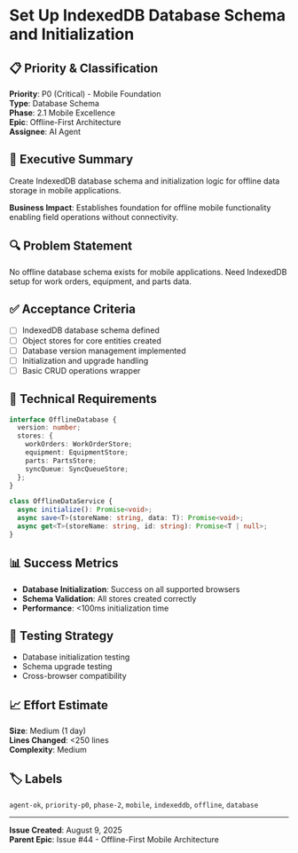 # Set Up IndexedDB Database Schema and Initialization

## 📋 Priority & Classification

**Priority**: P0 (Critical) - Mobile Foundation  
**Type**: Database Schema  
**Phase**: 2.1 Mobile Excellence  
**Epic**: Offline-First Architecture  
**Assignee**: AI Agent

## 🎯 Executive Summary

Create IndexedDB database schema and initialization logic for offline data
storage in mobile applications.

**Business Impact**: Establishes foundation for offline mobile functionality
enabling field operations without connectivity.

## 🔍 Problem Statement

No offline database schema exists for mobile applications. Need IndexedDB setup
for work orders, equipment, and parts data.

## ✅ Acceptance Criteria

- [ ] IndexedDB database schema defined
- [ ] Object stores for core entities created
- [ ] Database version management implemented
- [ ] Initialization and upgrade handling
- [ ] Basic CRUD operations wrapper

## 🔧 Technical Requirements

```typescript
interface OfflineDatabase {
  version: number;
  stores: {
    workOrders: WorkOrderStore;
    equipment: EquipmentStore;
    parts: PartsStore;
    syncQueue: SyncQueueStore;
  };
}

class OfflineDataService {
  async initialize(): Promise<void>;
  async save<T>(storeName: string, data: T): Promise<void>;
  async get<T>(storeName: string, id: string): Promise<T | null>;
}
```

## 📊 Success Metrics

- **Database Initialization**: Success on all supported browsers
- **Schema Validation**: All stores created correctly
- **Performance**: <100ms initialization time

## 🧪 Testing Strategy

- Database initialization testing
- Schema upgrade testing
- Cross-browser compatibility

## 📈 Effort Estimate

**Size**: Medium (1 day)  
**Lines Changed**: <250 lines  
**Complexity**: Medium

## 🏷️ Labels

`agent-ok`, `priority-p0`, `phase-2`, `mobile`, `indexeddb`, `offline`,
`database`

---

**Issue Created**: August 9, 2025  
**Parent Epic**: Issue #44 - Offline-First Mobile Architecture
